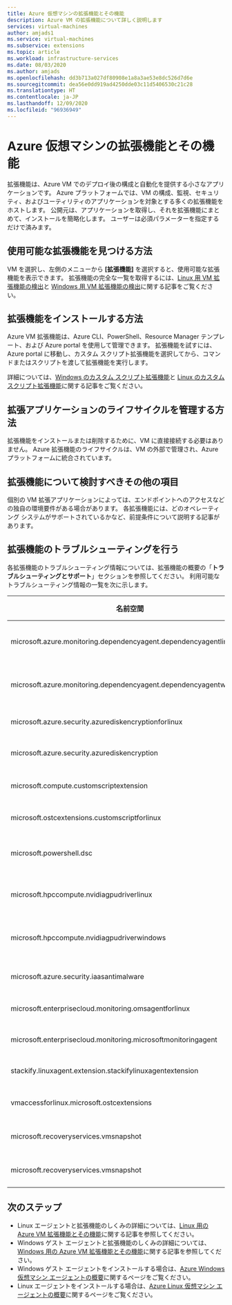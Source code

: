 ```yaml
---
title: Azure 仮想マシンの拡張機能とその機能
description: Azure VM の拡張機能について詳しく説明します
services: virtual-machines
author: amjads1
ms.service: virtual-machines
ms.subservice: extensions
ms.topic: article
ms.workload: infrastructure-services
ms.date: 08/03/2020
ms.author: amjads
ms.openlocfilehash: dd3b713a027df80908e1a8a3ae53e8dc526d7d6e
ms.sourcegitcommit: dea56e0dd919ad4250dde03c11d5406530c21c28
ms.translationtype: HT
ms.contentlocale: ja-JP
ms.lasthandoff: 12/09/2020
ms.locfileid: "96936949"
---
```

# <a name="azure-virtual-machine-extensions-and-features"></a>Azure 仮想マシンの拡張機能とその機能
拡張機能は、Azure VM でのデプロイ後の構成と自動化を提供する小さなアプリケーションです。 Azure プラットフォームでは、VM の構成、監視、セキュリティ、およびユーティリティのアプリケーションを対象とする多くの拡張機能をホストします。 公開元は、アプリケーションを取得し、それを拡張機能にまとめて、インストールを簡略化します。 ユーザーは必須パラメーターを指定するだけで済みます。 

## <a name="how-can-i-find-what-extensions-are-available"></a>使用可能な拡張機能を見つける方法
VM を選択し、左側のメニューから **[拡張機能]** を選択すると、使用可能な拡張機能を表示できます。 拡張機能の完全な一覧を取得するには、[Linux 用 VM 拡張機能の検出](features-linux.md)と [Windows 用 VM 拡張機能の検出](features-windows.md)に関する記事をご覧ください。

## <a name="how-can-i-install-an-extension"></a>拡張機能をインストールする方法
Azure VM 拡張機能は、Azure CLI、PowerShell、Resource Manager テンプレート、および Azure portal を使用して管理できます。 拡張機能を試すには、Azure portal に移動し、カスタム スクリプト拡張機能を選択してから、コマンドまたはスクリプトを渡して拡張機能を実行します。

詳細については、[Windows のカスタム スクリプト拡張機能](custom-script-windows.md)と [Linux のカスタム スクリプト拡張機能](custom-script-linux.md)に関する記事をご覧ください。

## <a name="how-do-i-manage-extension-application-lifecycle"></a>拡張アプリケーションのライフサイクルを管理する方法
拡張機能をインストールまたは削除するために、VM に直接接続する必要はありません。 Azure 拡張機能のライフサイクルは、VM の外部で管理され、Azure プラットフォームに統合されています。

## <a name="anything-else-i-should-be-thinking-about-for-extensions"></a>拡張機能について検討すべきその他の項目
個別の VM 拡張アプリケーションによっては、エンドポイントへのアクセスなどの独自の環境要件がある場合があります。 各拡張機能には、どのオペレーティング システムがサポートされているかなど、前提条件について説明する記事があります。

## <a name="troubleshoot-extensions"></a>拡張機能のトラブルシューティングを行う

各拡張機能のトラブルシューティング情報については、拡張機能の概要の「**トラブルシューティングとサポート**」セクションを参照してください。 利用可能なトラブルシューティング情報の一覧を次に示します。

| 名前空間 | トラブルシューティング |
|-----------|-----------------|
| microsoft.azure.monitoring.dependencyagent.dependencyagentlinux | [Linux 用の Azure Monitor の依存関係](agent-dependency-linux.md#troubleshoot-and-support) |
| microsoft.azure.monitoring.dependencyagent.dependencyagentwindows | [Windows 用の Azure Monitor の依存関係](agent-dependency-windows.md#troubleshoot-and-support) |
| microsoft.azure.security.azurediskencryptionforlinux | [Linux 用の Azure Disk Encryption](azure-disk-enc-linux.md#troubleshoot-and-support) |
| microsoft.azure.security.azurediskencryption | [Windows 用の Azure Disk Encryption](azure-disk-enc-windows.md#troubleshoot-and-support) |
| microsoft.compute.customscriptextension | [Windows 用のカスタム スクリプト](custom-script-windows.md#troubleshoot-and-support) |
| microsoft.ostcextensions.customscriptforlinux | [Linux 用の Desired State Configuration](dsc-linux.md#troubleshoot-and-support) |
| microsoft.powershell.dsc | [Windows 用の Desired State Configuration](dsc-windows.md#troubleshoot-and-support) |
| microsoft.hpccompute.nvidiagpudriverlinux | [Linux 用の NVIDIA GPU ドライバー拡張機能](hpccompute-gpu-linux.md#troubleshoot-and-support) |
| microsoft.hpccompute.nvidiagpudriverwindows | [Windows 用の NVIDIA GPU ドライバー拡張機能](hpccompute-gpu-windows.md#troubleshoot-and-support) |
| microsoft.azure.security.iaasantimalware | [Windows 用のマルウェア対策拡張機能](iaas-antimalware-windows.md#troubleshoot-and-support) |
| microsoft.enterprisecloud.monitoring.omsagentforlinux | [Linux 用の Azure Monitor](oms-linux.md#troubleshoot-and-support)
| microsoft.enterprisecloud.monitoring.microsoftmonitoringagent | [Windows 用の Azure Monitor](oms-windows.md#troubleshoot-and-support) |
| stackify.linuxagent.extension.stackifylinuxagentextension | [Linux 用の Stackify Retrace](stackify-retrace-linux.md#troubleshoot-and-support) |
| vmaccessforlinux.microsoft.ostcextensions | [Linux 用のパスワードのリセット](vmaccess.md#troubleshoot-and-support) |
| microsoft.recoveryservices.vmsnapshot | [Linux 用のスナップショット](vmsnapshot-linux.md#troubleshoot-and-support) |
| microsoft.recoveryservices.vmsnapshot | [Windows 用のスナップショット](vmsnapshot-windows.md#troubleshoot-and-support) |


## <a name="next-steps"></a>次のステップ
* Linux エージェントと拡張機能のしくみの詳細については、[Linux 用の Azure VM 拡張機能とその機能](features-linux.md)に関する記事を参照してください。
* Windows ゲスト エージェントと拡張機能のしくみの詳細については、[Windows 用の Azure VM 拡張機能とその機能](features-windows.md)に関する記事を参照してください。  
* Windows ゲスト エージェントをインストールする場合は、[Azure Windows 仮想マシン エージェントの概要](agent-windows.md)に関するページをご覧ください。  
* Linux エージェントをインストールする場合は、[Azure Linux 仮想マシン エージェントの概要](agent-linux.md)に関するページをご覧ください。  

